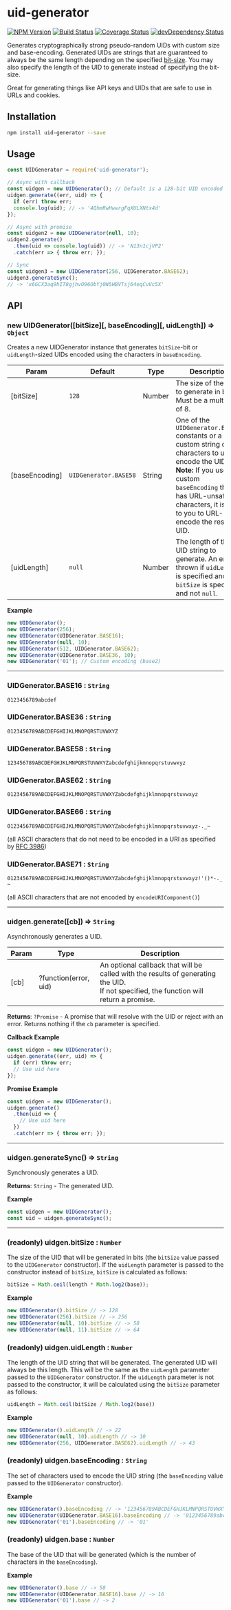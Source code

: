 # uid-generator

[![NPM Version](https://img.shields.io/npm/v/uid-generator.svg)](https://www.npmjs.com/package/uid-generator)
[![Build Status](https://travis-ci.org/nwoltman/node-uid-generator.svg?branch=master)](https://travis-ci.org/nwoltman/node-uid-generator)
[![Coverage Status](https://coveralls.io/repos/github/nwoltman/node-uid-generator/badge.svg?branch=master)](https://coveralls.io/github/nwoltman/node-uid-generator?branch=master)
[![devDependency Status](https://david-dm.org/nwoltman/node-uid-generator/dev-status.svg)](https://david-dm.org/nwoltman/node-uid-generator?type=dev)

Generates cryptographically strong pseudo-random UIDs with custom size and base-encoding. Generated UIDs are strings that are guaranteed to always be the same length depending on the specified [bit-size](#api). You may also specify the length of the UID to generate instead of specifying the bit-size.

Great for generating things like API keys and UIDs that are safe to use in URLs and cookies.


## Installation

```sh
npm install uid-generator --save
```


## Usage

```js
const UIDGenerator = require('uid-generator');

// Async with callback
const uidgen = new UIDGenerator(); // Default is a 128-bit UID encoded in base58
uidgen.generate((err, uid) => {
  if (err) throw err;
  console.log(uid); // -> '4QhmRwHwwrgFqXULXNtx4d'
});

// Async with promise
const uidgen2 = new UIDGenerator(null, 10);
uidgen2.generate()
  .then(uid => console.log(uid)) // -> 'N13n1cjVP2'
  .catch(err => { throw err; });

// Sync
const uidgen3 = new UIDGenerator(256, UIDGenerator.BASE62);
uidgen3.generateSync();
// -> 'x6GCX3aq9hIT8gjhvO96ObYj0W5HBVTsj64eqCuVc5X'
```


## API

### new UIDGenerator([bitSize][, baseEncoding][, uidLength]) ⇒ `Object`
Creates a new UIDGenerator instance that generates `bitSize`-bit or `uidLength`-sized UIDs encoded using the characters in `baseEncoding`.

| Param | Default | Type | Description |
|-------|---------|------|-------------|
| [bitSize] | `128` | Number | The size of the UID to generate in bits. Must be a multiple of 8. |
| [baseEncoding] | `UIDGenerator.BASE58` | String | One of the `UIDGenerator.BASE##` constants or a custom string of characters to use to encode the UID.<br>**Note:** If you use a custom `baseEncoding` that has URL-unsafe characters, it is up to you to URL-encode the resulting UID. |
| [uidLength] | `null` | Number | The length of the UID string to generate. An error is thrown if `uidLength` is specified and `bitSize` is specified and not `null`. |

**Example**

```js
new UIDGenerator();
new UIDGenerator(256);
new UIDGenerator(UIDGenerator.BASE16);
new UIDGenerator(null, 10);
new UIDGenerator(512, UIDGenerator.BASE62);
new UIDGenerator(UIDGenerator.BASE36, 10);
new UIDGenerator('01'); // Custom encoding (base2)
```

---

### UIDGenerator.BASE16 : `String`
`0123456789abcdef`

### UIDGenerator.BASE36 : `String`
`0123456789ABCDEFGHIJKLMNOPQRSTUVWXYZ`

### UIDGenerator.BASE58 : `String`
`123456789ABCDEFGHJKLMNPQRSTUVWXYZabcdefghijkmnopqrstuvwxyz`

### UIDGenerator.BASE62 : `String`
`0123456789ABCDEFGHIJKLMNOPQRSTUVWXYZabcdefghijklmnopqrstuvwxyz`

### UIDGenerator.BASE66 : `String`
`0123456789ABCDEFGHIJKLMNOPQRSTUVWXYZabcdefghijklmnopqrstuvwxyz-._~`

(all ASCII characters that do not need to be encoded in a URI as specified by [RFC 3986](https://tools.ietf.org/html/rfc3986#section-2.3))

### UIDGenerator.BASE71 : `String`
`0123456789ABCDEFGHIJKLMNOPQRSTUVWXYZabcdefghijklmnopqrstuvwxyz!'()*-._~`

(all ASCII characters that are not encoded by `encodeURIComponent()`)

---

### uidgen.generate([cb]) ⇒ `String`
Asynchronously generates a UID.

| Param | Type | Description |
|-------|------|-------------|
| [cb] | ?function(error, uid) | An optional callback that will be called with the results of generating the UID.<br>If not specified, the function will return a promise. |

**Returns**: `?Promise` - A promise that will resolve with the UID or reject with an error. Returns nothing if the `cb` parameter is specified.

**Callback Example**

```js
const uidgen = new UIDGenerator();
uidgen.generate((err, uid) => {
  if (err) throw err;
  // Use uid here
});
```

**Promise Example**

```js
const uidgen = new UIDGenerator();
uidgen.generate()
  .then(uid => {
    // Use uid here
  })
  .catch(err => { throw err; });
```

---

### uidgen.generateSync() ⇒ `String`
Synchronously generates a UID.

**Returns**: `String` - The generated UID.

**Example**

```js
const uidgen = new UIDGenerator();
const uid = uidgen.generateSync();
```

---

### (readonly) uidgen.bitSize : `Number`
The size of the UID that will be generated in bits (the `bitSize` value passed to the `UIDGenerator` constructor).
If the `uidLength` parameter is passed to the constructor instead of `bitSize`, `bitSize` is calculated as follows:

```js
bitSize = Math.ceil(length * Math.log2(base));
```

**Example**

```js
new UIDGenerator().bitSize // -> 128
new UIDGenerator(256).bitSize // -> 256
new UIDGenerator(null, 10).bitSize // -> 58
new UIDGenerator(null, 11).bitSize // -> 64
```

### (readonly) uidgen.uidLength : `Number`
The length of the UID string that will be generated. The generated UID will always be this length.
This will be the same as the `uidLength` parameter passed to the `UIDGenerator` constructor.
If the `uidLength` parameter is not passed to the constructor, it will be calculated using the `bitSize` parameter as follows:

```js
uidLength = Math.ceil(bitSize / Math.log2(base))
```

**Example**

```js
new UIDGenerator().uidLength // -> 22
new UIDGenerator(null, 10).uidLength // -> 10
new UIDGenerator(256, UIDGenerator.BASE62).uidLength // -> 43
```

### (readonly) uidgen.baseEncoding : `String`
The set of characters used to encode the UID string (the `baseEncoding` value passed to the `UIDGenerator` constructor).

**Example**

```js
new UIDGenerator().baseEncoding // -> '123456789ABCDEFGHJKLMNPQRSTUVWXYZabcdefghijkmnopqrstuvwxyz'
new UIDGenerator(UIDGenerator.BASE16).baseEncoding // -> '0123456789abcdef'
new UIDGenerator('01').baseEncoding // -> '01'
```

### (readonly) uidgen.base : `Number`
The base of the UID that will be generated (which is the number of characters in the `baseEncoding`).

**Example**

```js
new UIDGenerator().base // -> 58
new UIDGenerator(UIDGenerator.BASE16).base // -> 16
new UIDGenerator('01').base // -> 2
```

